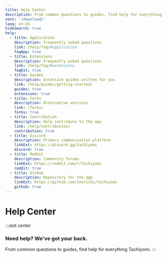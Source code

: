 ```yaml
---
title: Help Center
description: From common questions to guides, find help for everything Tachiyomi.
next: '/download/'
lang: en-US
hideSearch: true
help:
  - title: Application
    description: Frequently asked questions
    link: /help/faq/#application
    faqApp: true
  - title: Extensions
    description: Frequently asked questions
    link: /help/faq/#extensions
    faqExt: true
  - title: Guides
    description: Extensive guides written for you
    link: /help/guides/getting-started/
    guides: true
    extensions: true
  - title: Forks
    description: Alternative versions
    link: /forks/
    forks: true
  - title: Contribution
    description: Help contribute to the app
    link: /help/contribution/
    contribution: true
  - title: Discord
    description: Primary communication platform
    linkExt: https://discord.gg/tachiyomi
    discord: true
  - title: Reddit
    description: Community forums
    linkExt: https://reddit.com/r/Tachiyomi
    reddit: true
  - title: GitHub
    description: Repository for the app
    linkExt: https://github.com/inorichi/tachiyomi
    github: true
---
```


# Help Center

:::slot center
### Need help? We've got your back.
From common questions to guides, find help for everything Tachiyomi.
:::